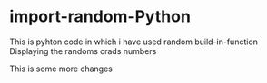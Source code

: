# import-random-Python
This is pyhton code in which i have used random build-in-function
Displaying the randoms crads numbers

This is some more changes